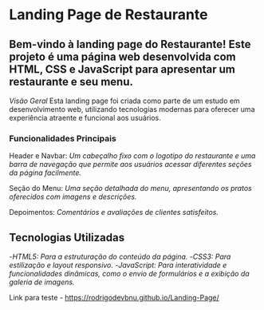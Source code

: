 # Landing Page de Restaurante 

## Bem-vindo à landing page do Restaurante! Este projeto é uma página web desenvolvida com HTML, CSS e JavaScript para apresentar um restaurante e seu menu.

*Visão Geral*
Esta landing page foi criada como parte de um estudo em desenvolvimento 
web, utilizando tecnologias modernas para oferecer uma experiência 
atraente e funcional aos usuários.

### Funcionalidades Principais
Header e Navbar: 
*Um cabeçalho fixo com o logotipo do restaurante e uma 
barra de navegação que permite aos usuários acessar diferentes seções
da página facilmente.*

Seção do Menu:
*Uma seção detalhada do menu, apresentando os pratos 
oferecidos com imagens e descrições.*

Depoimentos:
*Comentários e avaliações de clientes satisfeitos.*

## Tecnologias Utilizadas
-*HTML5: Para a estruturação do conteúdo da página.*
-*CSS3: Para estilização e layout responsivo.*
-*JavaScript: Para interatividade e funcionalidades dinâmicas, como o 
envio de formulários e a exibição da galeria de imagens.*

Link para teste - https://rodrigodevbnu.github.io/Landing-Page/ 
